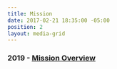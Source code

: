 ```yaml
---
title: Mission
date: 2017-02-21 18:35:00 -05:00
position: 2
layout: media-grid
---
```


### **2019** - [Mission Overview](http://indivisibleandoverma.com/issues/mission-overview.html)